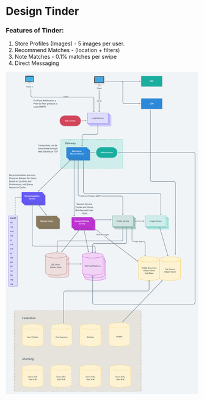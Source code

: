# Design Tinder

### Features of Tinder: 

1. Store Profiles (Images) - 5 images per user. 
2. Recommend Matches - (location + filters)
3. Note Matches - 0.1% matches per swipe
4. Direct Messaging 



![tinder](./tinder.png)